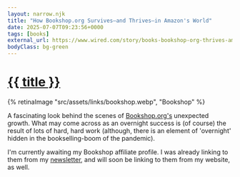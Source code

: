```yaml
---
layout: narrow.njk
title: "How Bookshop.org Survives—and Thrives—in Amazon's World"
date: 2025-07-07T09:23:56+0000
tags: [books]
external_url: https://www.wired.com/story/books-bookshop-org-thrives-amazon-world/?ref=daniel.pizza
bodyClass: bg-green
---
```

<h1><a href="{{ external_url }}">{{ title }}</a></h1>

{% retinaImage "src/assets/links/bookshop.webp", "Bookshop" %}

A fascinating look behind the scenes of [Bookshop.org's](https://bookshop.org/?ref=daniel.pizza) unexpected growth. What may come across as an overnight success is (of course) the result of lots of hard, hard work (although, there is an element of 'overnight' hidden in the bookselling-boom of the pandemic).

I'm currently awaiting my Bookshop affiliate profile. I was already linking to them from my [newsletter](http://trema.website?ref=daniel.pizza), and will soon be linking to them from my website, as well. 
